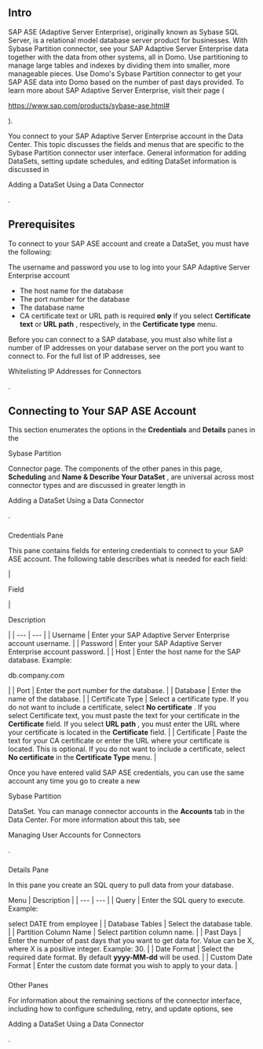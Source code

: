 

Intro
-------

SAP ASE (Adaptive Server Enterprise), originally known as Sybase SQL Server, is a relational model database server product for businesses. With Sybase Partition connector, see your SAP Adaptive Server Enterprise data together with the data from other systems, all in Domo. Use partitioning to manage large tables and indexes by dividing them into smaller, more manageable pieces. Use Domo's Sybase Partition connector to get your SAP ASE data into Domo based on the number of past days provided. To learn more about SAP Adaptive Server Enterprise, visit their page (

https://www.sap.com/products/sybase-ase.html#

).


 You connect to your SAP Adaptive Server Enterprise account in the Data Center. This topic discusses the fields and menus that are specific to the Sybase Partition connector user interface. General information for adding DataSets, setting update schedules, and editing DataSet information is discussed in

Adding a DataSet Using a Data Connector

.


 Prerequisites
---------------

To connect to your SAP ASE account and create a DataSet, you must have the following:

 The username and password you use to log into your SAP Adaptive Server Enterprise account
* The host name for the database
* The port number for the database
* The database name
* CA certificate text or URL path is required
 **only**
 if you select
 ****Certificate text****
 or
 ****URL path****
 , respectively, in the
 ****Certificate type****
 menu.

Before you can connect to a SAP database, you must also white list a number of IP addresses on your database server on the port you want to connect to. For the full list of IP addresses, see

Whitelisting IP Addresses for Connectors

.


 Connecting to Your SAP ASE Account
------------------------------------


 This section enumerates the options in the
 **Credentials**
 and
 **Details**
 panes in the

Sybase Partition

Connector page. The components of the other panes in this page,
 **Scheduling**
 and
 **Name & Describe Your DataSet**
 , are universal across most connector types and are discussed in greater length in

Adding a DataSet Using a Data Connector

.


###

Credentials Pane


 This pane contains fields for entering credentials to connect to your SAP ASE account. The following table describes what is needed for each field:


|

Field

|

Description

|
| --- | --- |
|
 Username
  |
 Enter your SAP Adaptive Server Enterprise account username.
  |
|
 Password
  |
 Enter your SAP Adaptive Server Enterprise account password.
  |
|
 Host
  |
 Enter the host name for the SAP database. Example:


 db.company.com

|
|
 Port
  |
 Enter the port number for the database.
  |
|
 Database
  |
 Enter the name of the database.
  |
|
 Certificate Type
  |
 Select a certificate type. If you do not want to include a certificate, select
 ****No certificate****
 . If you select Certificate text, you must paste the text for your certificate in the
 ****Certificate****
 field. If you select
 ****URL path****
 , you must enter the URL where your certificate is located in the
 ****Certificate****
 field.
  |
|
 Certificate
  |
 Paste the text for your CA certificate or enter the URL where your certificate is located. This is optional. If you do not want to include a certificate, select
 ****No certificate****
 in the
 ****Certificate Type****
 menu.
  |


 Once you have entered valid SAP ASE credentials, you can use the same account any time you go to create a new

Sybase Partition

DataSet. You can manage connector accounts in the
 **Accounts**
 tab in the Data Center. For more information about this tab, see

Managing User Accounts for Connectors

.


###
 Details Pane

In this pane you create an SQL query to pull data from your database.


 Menu
  |
 Description
  |
| --- | --- |
|
 Query
  |
 Enter the SQL query to execute. Example:

select DATE from employee
  |
|
 Database Tables
  |
 Select the database table.
  |
|
 Partition Column Name
  |
 Select partition column name.
  |
|
 Past Days
  |
 Enter the number of past days that you want to get data for. Value can be X, where X is a positive integer. Example: 30.
  |
|
 Date Format
  |
 Select the required date format. By default
 ********************************yyyy-MM-dd********************************
 will be used.
  |
|
 Custom Date Format
  |
 Enter the custom date format you wish to apply to your data.
  |


###
 Other Panes

For information about the remaining sections of the connector interface, including how to configure scheduling, retry, and update options, see

Adding a DataSet Using a Data Connector

.

